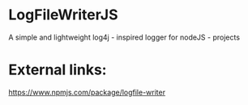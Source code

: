 # LogFileWriterJS

A simple and lightweight log4j - inspired logger for nodeJS - projects


# External links:
https://www.npmjs.com/package/logfile-writer
